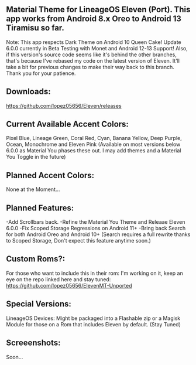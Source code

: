 Material Theme for LineageOS Eleven (Port). This app works from Android 8.x Oreo to Android 13 Tiramisu so far.
---------------------------------------------------------------------------------------------------------------------
Note: This app respects Dark Theme on Android 10 Queen Cake! Update 6.0.0 currently in Beta Testing with Monet and Android 12-13 Support! 
Also, if this version's source code seems like it's behind the other branches, that's because I've rebased my code on the latest version of Eleven. 
It'll take a bit for previous changes to make their way back to this branch. Thank you for your patience.

Downloads:
---------------------------------------------------------------------------------------------------------------------
https://github.com/lopez05656/Eleven/releases

Current Available Accent Colors: 
---------------------------------------------------------------------------------------------------------------------
Pixel Blue, Lineage Green, Coral Red, Cyan, Banana Yellow, Deep Purple, Ocean, Monochrome and Eleven Pink (Available on most versions below 6.0.0 as 
Material You phases these out. I may add themes and a Material You Toggle in the future)

Planned Accent Colors:
---------------------------------------------------------------------------------------------------------------------
None at the Moment...


Planned Features:
---------------------------------------------------------------------------------------------------------------------
-Add Scrollbars back.
-Refine the Material You Theme and Releaae Eleven 6.0.0
-Fix Scoped Storage Regressions on Android 11+
-Bring back Search for both Android Oreo and Android 10+ (Search requires a full rewrite thanks to Scoped Storage,
 Don't expect this feature anytime soon.)

Custom Roms?:
---------------------------------------------------------------------------------------------------------------------
For those who want to include this in their rom: I'm working on it, 
keep an eye on the repo linked here and stay tuned: https://github.com/lopez05656/ElevenMT-Unported

Special Versions:
---------------------------------------------------------------------------------------------------------------------
LineageOS Devices: Might be packaged into a Flashable zip or a Magisk Module for those on a Rom that includes Eleven
by default. (Stay Tuned)


Screeenshots:
---------------------------------------------------------------------------------------------------------------------
Soon...
